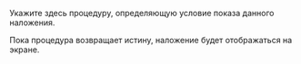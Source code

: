 Укажите здесь процедуру, определяющую условие показа данного наложения.

Пока процедура возвращает истину, наложение будет отображаться на экране.